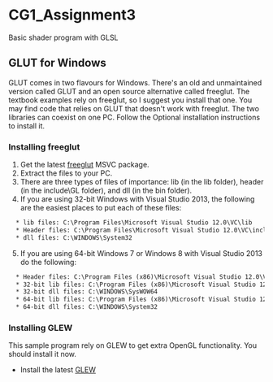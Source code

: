 # CG1_Assignment3
Basic shader program with GLSL

## GLUT for Windows

GLUT comes in two flavours for Windows. There's an old and unmaintained version called GLUT and an open source alternative called freeglut. The textbook examples rely on freeglut, so I suggest you install that one. You may find code that relies on GLUT that doesn't work with freeglut. The two libraries can coexist on one PC. Follow the Optional installation instructions to install it.

### Installing freeglut

1) Get the latest [freeglut](http://www.transmissionzero.co.uk/software/freeglut-devel/) MSVC package. 
2) Extract the files to your PC.
3) There are three types of files of importance: lib (in the lib folder), header (in the include\GL folder), and dll (in the bin folder).
4) If you are using 32-bit Windows with Visual Studio 2013, the following are the easiest places to put each of these files:
```txt
  * lib files: C:\Program Files\Microsoft Visual Studio 12.0\VC\lib
  * Header files: C:\Program Files\Microsoft Visual Studio 12.0\VC\include\gl
  * dll files: C:\WINDOWS\System32
```
5) If you are using 64-bit Windows 7 or Windows 8 with Visual Studio 2013 do the following:
```txt
  * Header files: C:\Program Files (x86)\Microsoft Visual Studio 12.0\VC\include\gl
  * 32-bit lib files: C:\Program Files (x86)\Microsoft Visual Studio 12.0\VC\lib
  * 32-bit dll files: C:\WINDOWS\SysWOW64
  * 64-bit lib files: C:\Program Files (x86)\Microsoft Visual Studio 12.0\VC\lib\amd64
  * 64-bit dll files: C:\WINDOWS\System32
```
### Installing GLEW

This sample program rely on GLEW to get extra OpenGL functionality. You should install it now.
  * Install the latest [GLEW](http://glew.sourceforge.net/install.html)
